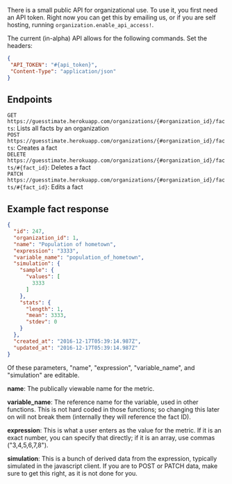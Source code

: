 There is a small public API for organizational use. To use it, you first need an API token. Right now you can get this by emailing us, or if you are self hosting, running ``organization.enable_api_access!``. 

The current (in-alpha) API allows for the following commands. Set the headers:  

```json
{ 
 "API_TOKEN": "#{api_token}",
 "Content-Type": "application/json"
}
```

## Endpoints

``GET https://guesstimate.herokuapp.com/organizations/{#organization_id}/facts``: Lists all facts by an organization  
``POST https://guesstimate.herokuapp.com/organizations/{#organization_id}/facts``: Creates a fact   
``DELETE https://guesstimate.herokuapp.com/organizations/{#organization_id}/facts/#{fact_id}``: Deletes a fact  
``PATCH https://guesstimate.herokuapp.com/organizations/{#organization_id}/facts/#{fact_id}``: Edits a fact  

## Example fact response  

```json
{
  "id": 247,
  "organization_id": 1,
  "name": "Population of hometown",
  "expression": "3333",
  "variable_name": "population_of_hometown",
  "simulation": {
    "sample": {
      "values": [
        3333
      ]
    },
    "stats": {
      "length": 1,
      "mean": 3333,
      "stdev": 0
    }
  },
  "created_at": "2016-12-17T05:39:14.987Z",
  "updated_at": "2016-12-17T05:39:14.987Z"
}
```

Of these parameters, "name", "expression", "variable_name", and "simulation" are editable.

**name**: The publically viewable name for the metric.  

**variable_name**: The reference name for the variable, used in other functions. This is not hard coded in those functions; so changing this later on will not break them (internally they will reference the fact ID).  

**expression**: This is what a user enters as the value for the metric. If it is an exact number, you can specify that directly; if it is an array, use commas ("3,4,5,6,7,8").  

**simulation**: This is a bunch of derived data from the expression, typically simulated in the javascript client. If you are to POST or PATCH data, make sure to get this right, as it is not done for you.  
